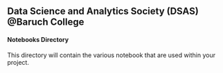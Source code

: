 ## Data Science and Analytics Society (DSAS) <br /> @Baruch College <br />

#### Notebooks Directory
This directory will contain the various notebook that are used within your project.